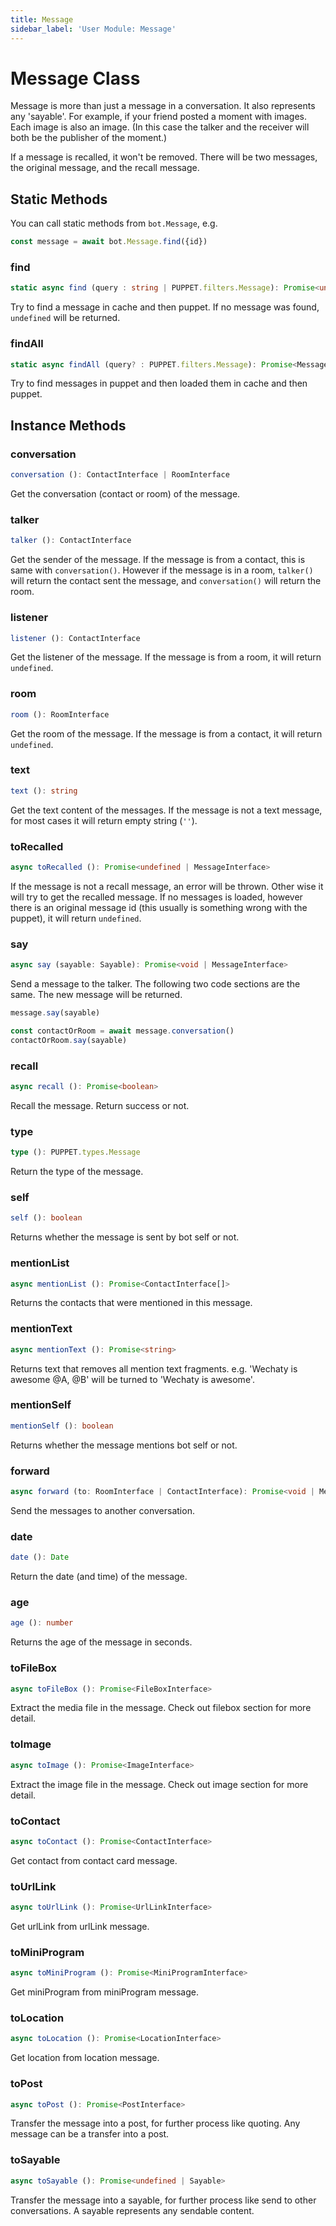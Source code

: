 ```yaml
---
title: Message
sidebar_label: 'User Module: Message'
---
```


# Message Class

Message is more than just a message in a conversation. It also represents any 'sayable'. For example, if your friend posted a moment with images. Each image is also an image. (In this case the talker and the receiver will both be the publisher of the moment.)

If a message is recalled, it won't be removed. There will be two messages, the original message, and the recall message.

## Static Methods

You can call static methods from ```bot.Message```, e.g.

```ts
const message = await bot.Message.find({id})
```

### find

```ts
static async find (query : string | PUPPET.filters.Message): Promise<undefined | MessageInterface> 
```

Try to find a message in cache and then puppet. If no message was found, ```undefined``` will be returned.

### findAll

```ts
static async findAll (query? : PUPPET.filters.Message): Promise<MessageInterface[]>
```

Try to find messages in puppet and then loaded them in cache and then puppet.

## Instance Methods

### conversation

```ts
conversation (): ContactInterface | RoomInterface
```

Get the conversation (contact or room) of the message.

### talker

```ts
talker (): ContactInterface 
```

Get the sender of the message. If the message is from a contact, this is same with ```conversation()```. However if the message is in a room, ```talker()``` will return the contact sent the message, and ```conversation()``` will return the room.

### listener

```ts
listener (): ContactInterface 
```

Get the listener of the message. If the message is from a room, it will return ```undefined```.

### room

```ts
room (): RoomInterface 
```

Get the room of the message. If the message is from a contact, it will return ```undefined```.

### text

```ts
text (): string
```

Get the text content of the messages. If the message is not a text message, for most cases it will return empty string (```''```).

### toRecalled

```ts
async toRecalled (): Promise<undefined | MessageInterface>
```

If the message is not a recall message, an error will be thrown. Other wise it will try to get the recalled message. If no messages is loaded, however there is an original message id (this usually is something wrong with the puppet), it will return ```undefined```.

### say

```ts
async say (sayable: Sayable): Promise<void | MessageInterface>
```

Send a message to the talker. The following two code sections are the same. The new message will be returned.

```ts
message.say(sayable)
```

```ts
const contactOrRoom = await message.conversation()
contactOrRoom.say(sayable)
```

### recall

```ts
async recall (): Promise<boolean>
```

Recall the message. Return success or not.

### type

```ts
type (): PUPPET.types.Message
```

Return the type of the message.

### self

```ts
self (): boolean
```

Returns whether the message is sent by bot self or not.

### mentionList

```ts
async mentionList (): Promise<ContactInterface[]>
```

Returns the contacts that were mentioned in this message.

### mentionText

```ts
async mentionText (): Promise<string>
```

Returns text that removes all mention text fragments. e.g. 'Wechaty is awesome @A, @B' will be turned to 'Wechaty is awesome'.

### mentionSelf

```ts
mentionSelf (): boolean
```
Returns whether the message mentions bot self or not.

### forward

```ts
async forward (to: RoomInterface | ContactInterface): Promise<void | MessageInterface>
```

Send the messages to another conversation.

### date

```ts
date (): Date
```

Return the date (and time) of the message.

### age

```ts
age (): number
```

Returns the age of the message in seconds.

### toFileBox

```ts
async toFileBox (): Promise<FileBoxInterface>
```

Extract the media file in the message. Check out filebox section for more detail.

### toImage

```ts
async toImage (): Promise<ImageInterface>
```

Extract the image file in the message. Check out image section for more detail.

### toContact

```ts
async toContact (): Promise<ContactInterface>
```

Get contact from contact card message.

### toUrlLink

```ts
async toUrlLink (): Promise<UrlLinkInterface>
```

Get urlLink from urlLink message.

### toMiniProgram

```ts
async toMiniProgram (): Promise<MiniProgramInterface>
```

Get miniProgram from miniProgram message.

### toLocation

```ts
async toLocation (): Promise<LocationInterface>
```

Get location from location message.

### toPost

```ts
async toPost (): Promise<PostInterface>
```

Transfer the message into a post, for further process like quoting. Any message can be a transfer into a post.

### toSayable

```ts
async toSayable (): Promise<undefined | Sayable>
```

Transfer the message into a sayable, for further process like send to other conversations. A sayable represents any sendable content.
